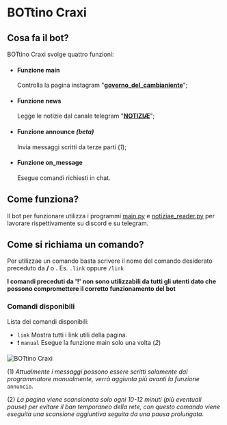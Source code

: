 # BOTtino Craxi

## Cosa fa il bot?
BOTtino Craxi svolge quattro funzioni:
* #### Funzione main

  Controlla la pagina instagram "[__governo_del_cambianiente__](https://www.instagram.com/governo_del_cambianiente/)";
* #### Funzione news

  Legge le notizie dal canale telegram "[__NOTIZIÆ__](https://t.me/notiziae)";
* #### Funzione announce _(beta)_

  Invia messaggi scritti da terze parti (_1_);

* #### Funzione on_message

  Esegue comandi richiesti in chat.

## Come funziona?
Il bot per funzionare utilizza i programmi [main.py](https://github.com/cipryyyy/BOTtino_Craxi/blob/main/main.py) e [notiziae_reader.py](https://github.com/cipryyyy/BOTtino_Craxi/blob/main/notiziae_reader.py) per lavorare rispettivamente su discord e su telegram.

## Come si richiama un comando?
Per utilizzae un comando basta scrivere il nome del comando desiderato preceduto da __/__ o __.__
Es. ```.link``` oppure ```/link```

__I comandi preceduti da '!' non sono utilizzabili da tutti gli utenti dato che possono compromettere il corretto funzionamento del bot__

### Comandi disponibili
Lista dei comandi disponibili:
* ```link``` Mostra tutti i link utili della pagina.
* ❗ ```manual``` Esegue la funzione main solo una volta (_2_)

![BOTtino Craxi](http://subwork.altervista.org/photo_2020-11-28_15-55-53.jpg)

(1) _Attualmente i messaggi possono essere scritti solamente dal programmatore manualmente, verrà aggiunta più avanti la funzione_ ```annuncio```_._

(2) _La pagina viene scansionata solo ogni 10-12 minuti (più eventuali pause) per evitare il ban temporaneo della rete, con questo comando viene eseguita una scansione aggiuntiva seguita da una pausa prolungata._
